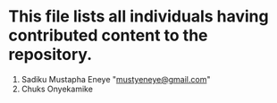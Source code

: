 # This file lists all individuals having contributed content to the repository.

1. Sadiku Mustapha Eneye "mustyeneye@gmail.com"
2. Chuks Onyekamike
